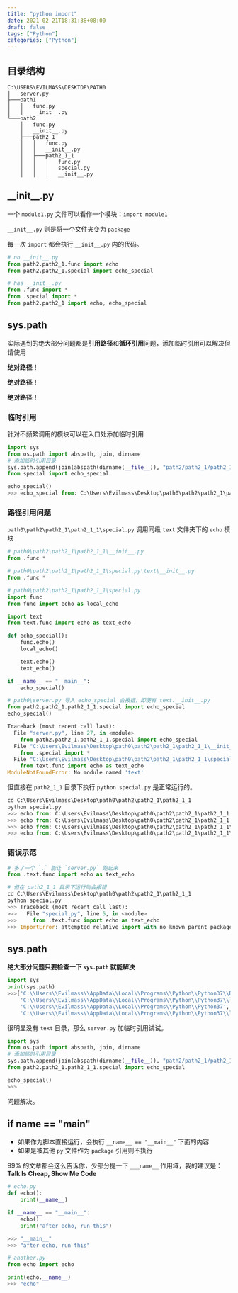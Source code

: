 ```yaml
---
title: "python import"
date: 2021-02-21T18:31:38+08:00
draft: false
tags: ["Python"]
categories: ["Python"]
---
```


## 目录结构
    C:\USERS\EVILMASS\DESKTOP\PATH0
    │   server.py
    ├───path1
    │   │   func.py
    │   │   __init__.py
    └───path2
        │   func.py
        │   __init__.py
        ├───path2_1
        │   │   func.py
        │   │   __init__.py
        │   ├───path2_1_1
        │   │   │   func.py
        │   │   │   special.py
        │   │   │   __init__.py

## \_\_init__.py
一个 `module1.py` 文件可以看作一个模块：`import module1`

`__init__.py` 则是将一个文件夹变为 `package`

每一次 `import` 都会执行 `__init__.py` 内的代码。
```python
# no __init__.py
from path2.path2_1.func import echo
from path2.path2_1.special import echo_special

# has __init__.py
from .func import *
from .special import *
from path2.path2_1 import echo, echo_special
```

## sys.path
实际遇到的绝大部分问题都是**引用路径**和**循环引用**问题，添加临时引用可以解决但请使用

**绝对路径！**

**绝对路径！**

**绝对路径！**

### 临时引用
针对不频繁调用的模块可以在入口处添加临时引用
```python
import sys
from os.path import abspath, join, dirname
# 添加临时引用目录
sys.path.append(join(abspath(dirname(__file__)), "path2/path2_1/path2_1_1"))
from special import echo_special

echo_special()
>>> echo_special from: C:\Users\Evilmass\Desktop\path0\path2\path2_1\path2_1_1
```

### 路径引用问题
`path0\path2\path2_1\path2_1_1\special.py` 调用同级 `text` 文件夹下的 `echo` 模块
```python
# path0\path2\path2_1\path2_1_1\__init__.py
from .func *

# path0\path2\path2_1\path2_1_1\special.py\text\__init__.py
from .func *

# path0\path2\path2_1\path2_1_1\special.py
import func
from func import echo as local_echo

import text
from text.func import echo as text_echo

def echo_special():
    func.echo()
    local_echo()

    text.echo()
    text_echo()

if __name__ == "__main__":
    echo_special()

# path0\server.py 导入 echo_special 会报错，即便有 text.__init__.py
from path2.path2_1.path2_1_1.special import echo_special
echo_special()

Traceback (most recent call last):
  File "server.py", line 27, in <module>
    from path2.path2_1.path2_1_1.special import echo_special
  File "C:\Users\Evilmass\Desktop\path0\path2\path2_1\path2_1_1\__init__.py", line 2, in <module>
    from .special import *
  File "C:\Users\Evilmass\Desktop\path0\path2\path2_1\path2_1_1\special.py", line 5, in <module>
    from text.func import echo as text_echo
ModuleNotFoundError: No module named 'text'
```
但直接在 `path2_1_1` 目录下执行 `python special.py` 是正常运行的。
```python
cd C:\Users\Evilmass\Desktop\path0\path2\path2_1\path2_1_1
python special.py
>>> echo from: C:\Users\Evilmass\Desktop\path0\path2\path2_1\path2_1_1
>>> echo from: C:\Users\Evilmass\Desktop\path0\path2\path2_1\path2_1_1
>>> echo from: C:\Users\Evilmass\Desktop\path0\path2\path2_1\path2_1_1\text
>>> echo from: C:\Users\Evilmass\Desktop\path0\path2\path2_1\path2_1_1\text
```

### 错误示范
```python
# 多了一个 `.` 能让 `server.py` 跑起来
from .text.func import echo as text_echo

# 但在 path2_1_1 目录下运行则会报错
cd C:\Users\Evilmass\Desktop\path0\path2\path2_1\path2_1_1
python special.py
>>> Traceback (most recent call last):
>>>   File "special.py", line 5, in <module>
>>>     from .text.func import echo as text_echo
>>> ImportError: attempted relative import with no known parent package
```

## sys.path
**绝大部分问题只要检查一下 `sys.path` 就能解决**
```python
import sys
print(sys.path)
>>>['C:\\Users\\Evilmass\\AppData\\Local\\Programs\\Python\\Python37\\DLLs',
    'C:\\Users\\Evilmass\\AppData\\Local\\Programs\\Python\\Python37\\lib',
    'C:\\Users\\Evilmass\\AppData\\Local\\Programs\\Python\\Python37',
    'C:\\Users\\Evilmass\\AppData\\Local\\Programs\\Python\\Python37\\lib\\site-packages']
```

很明显没有 `text` 目录，那么 `server.py` 加临时引用试试。
```python
import sys
from os.path import abspath, join, dirname
# 添加临时引用目录
sys.path.append(join(abspath(dirname(__file__)), "path2/path2_1/path2_1_1/text"))
from path2.path2_1.path2_1_1.special import echo_special

echo_special()
>>>
```
问题解决。

## if __name__ == "__main__"
- 如果作为脚本直接运行，会执行 `__name__ == "__main__"` 下面的内容
- 如果是被其他 `py` 文件作为 `package` 引用则不执行

99% 的文章都会这么告诉你，少部分提一下 `___name__` 作用域，我的建议是：
**Talk Is Cheap, Show Me Code**
```python
# echo.py
def echo():
    print(__name__)

if __name__ == "__main__":
    echo()
    print("after echo, run this")

>>> "__main__"
>>> "after echo, run this"

# another.py
from echo import echo

print(echo.__name__)
>>> "echo"
```